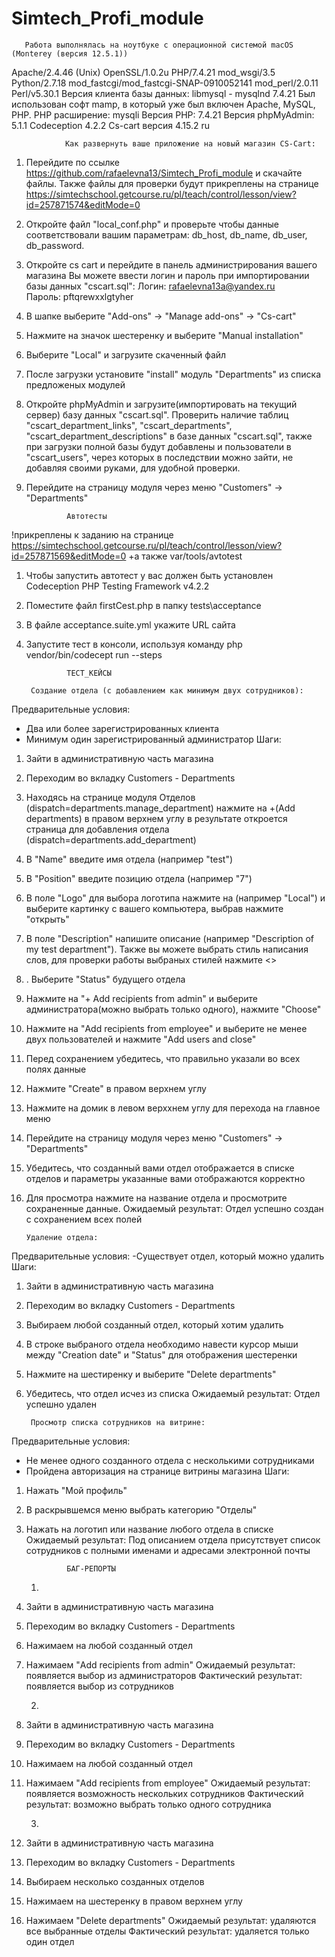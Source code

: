 # Simtech_Profi_module

       Работа выполнялась на ноутбуке с операционной системой macOS (Monterey (версия 12.5.1))
Apache/2.4.46 (Unix) OpenSSL/1.0.2u PHP/7.4.21 mod_wsgi/3.5 Python/2.7.18 mod_fastcgi/mod_fastcgi-SNAP-0910052141 mod_perl/2.0.11 Perl/v5.30.1
Версия клиента базы данных: libmysql - mysqlnd 7.4.21
Был использован софт mamp, в который уже был включен Apache, MySQL, PHP. 
PHP расширение: mysqli 
Версия PHP: 7.4.21 
Bерсия phpMyAdmin: 5.1.1
Codeception 4.2.2
Cs-cart версия 4.15.2 ru


                Как развернуть ваше приложение на новый магазин CS-Cart:

1. Перейдите по ссылке https://github.com/rafaelevna13/Simtech_Profi_module и скачайте файлы. 
   Также файлы для проверки будут прикреплены на странице https://simtechschool.getcourse.ru/pl/teach/control/lesson/view?id=257871574&editMode=0
2. Откройте файл "local_conf.php" и проверьте чтобы данные соответствовали вашим параметрам: db_host, db_name, db_user, db_password.
3. Откройте cs cart и перейдите в панель администрирования вашего магазина
   Вы можете ввести логин и пароль при импортировании базы данных "cscart.sql":
                Логин: rafaelevna13a@yandex.ru   
                Пароль: pftqrewxxlgtyher
4. В шапке выберите "Add-ons" -> "Manage add-ons" -> "Cs-cart"
5. Нажмите на значок шестеренку и выберите "Manual installation"
6. Выберите "Local" и загрузите скаченный файл 
7. После загрузки установите "install" модуль "Departments" из списка предложеных модулей 
8. Откройте phpMyAdmin и загрузите(импортировать на текущий сервер) базу данных "cscart.sql". 
Проверить наличие таблиц "cscart_department_links", "cscart_departments", "cscart_department_descriptions" в базе данных "cscart.sql", также при загрузки полной базы будут добавлены и пользователи в "cscart_users", через которых в последствии можно зайти, не добавляя своими руками, для удобной проверки.
9. Перейдите на страницу модуля через меню "Customers" -> "Departments"


                Автотесты 
!прикреплены к заданию на странице https://simtechschool.getcourse.ru/pl/teach/control/lesson/view?id=257871569&editMode=0 
+а также var/tools/avtotest
1. Чтобы запустить автотест у вас должен быть установлен Codeception PHP Testing Framework v4.2.2
2. Поместите файл firstCest.php в папку tests\\acceptance
3. В файле acceptance.suite.yml укажите URL сайта
4. Запустите тест в консоли, используя команду php vendor/bin/codecept run --steps
   

                ТЕСТ_КЕЙСЫ

        Создание отдела (с добавлением как минимум двух сотрудников):
Предварительные условия:    
- Два или более зарегистрированных клиента 
- Минимум один зарегистрированный администратор 
Шаги:  
1. Зайти в административную часть магазина
2. Переходим во вкладку Customers - Departments
3. Находясь на странице модуля Отделов (dispatch=departments.manage_department) нажмите на +(Add departments) в правом верхнем углу
в результате откроется страница для добавления отдела (dispatch=departments.add_department)
1. В "Name" введите имя отдела (например "test") 
2. В "Position" введите позицию отдела (например "7")
3. В поле "Logo" для выбора логотипа нажмите на (например "Local") и выберите картинку с вашего компьютера, выбрав нажмите "открыть"
4. В поле "Description" напишите описание (например "Description of my test department"). Также вы можете выбрать стиль написания слов, для проверки работы выбраных стилей нажмите <>
5. . Выберите "Status" будущего отдела 
6. Нажмите на "+ Add recipients from admin" и выберите администратора(можно выбрать только одного), нажмите "Choose"
7.  Нажмите на "Add recipients from employee" и выберите не менее двух пользователей и нажмите "Add users and close" 
8.  Перед сохранением убедитесь, что правильно указали во всех полях данные 
9.  Нажмите "Create" в правом верхнем углу
10. Нажмите на домик в левом верххнем углу для перехода на главное меню
11. Перейдите на страницу модуля через меню "Customers" -> "Departments"
12. Убедитесь, что созданный вами отдел отображается в списке отделов и параметры указанные вами отображаются корректно
13. Для просмотра нажмите на название отдела и просмотрите сохраненные данные. 
Ожидаемый результат: Отдел успешно создан с сохранением всех полей 

        Удаление отдела:
Предварительные условия: 
-Существует отдел, который можно удалить
Шаги: 
1. Зайти в административную часть магазина
2. Переходим во вкладку Customers - Departments
3. Выбираем любой созданный отдел, который хотим удалить 
4. В строке выбраного отдела необходимо навести курсор мыши между "Creation date" и "Status" для отображения шестеренки
5. Нажмите на шестиренку и выберите "Delete departments"
6. Убедитесь, что отдел исчез из списка 
Ожидаемый результат: Отдел успешно удален

        Просмотр списка сотрудников на витрине:
Предварительные условия: 
- Не менее одного созданного отдела с несколькими сотрудниками 
- Пройдена авторизация на странице витрины магазина 
Шаги: 
1. Нажать "Мой профиль"
2. В раскрывшемся меню выбрать категорию "Отделы"
3. Нажать на логотип или название любого отдела в списке 
Ожидаемый результат: Под описанием отдела присутствует список сотрудников с полными именами и адресами электронной почты


                БАГ-РЕПОРТЫ
    1)
1. Зайти в административную часть магазина
2. Переходим во вкладку Customers - Departments
3. Нажимаем на любой созданный отдел 
4. Нажимаем "Add recipients from admin"
Ожидаемый результат: появляется выбор из администраторов
Фактический результат: появляется выбор из сотрудников

    2)
1. Зайти в административную часть магазина
2. Переходим во вкладку Customers - Departments
3. Нажимаем на любой созданный отдел 
4. Нажимаем "Add recipients from employee"
Ожидаемый результат: появляется возможность нескольких сотрудников
Фактический результат: возможно выбрать только одного сотрудника

    3)
1. Зайти в административную часть магазина
2. Переходим во вкладку Customers - Departments
3. Выбираем несколько созданных отделов 
4. Нажимаем на шестеренку в правом верхнем углу
5. Нажимаем "Delete departments"
Ожидаемый результат: удаляются все выбранные отделы
Фактический результат: удаляется только один отдел
